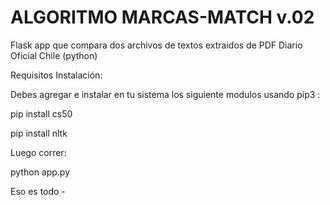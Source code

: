 # ALGORITMO MARCAS-MATCH v.02
Flask app que compara dos archivos de textos extraidos de PDF Diario Oficial Chile (python)


Requisitos Instalación:

Debes agregar e instalar en tu sistema los siguiente modulos usando pip3 :


pip install cs50


pip install nltk  


Luego correr:



python app.py



Eso es todo - 







